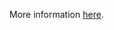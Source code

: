 More information [here](https://docs.prismacloud.io/en/enterprise-edition/policy-reference/panos-policies/panos-policies-index/ansible-panos-14).
